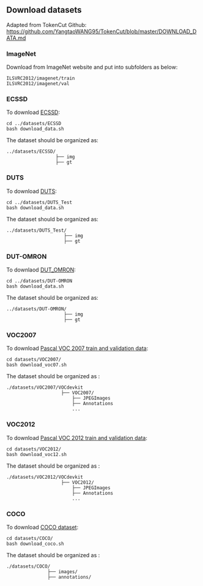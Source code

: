 ## Download datasets
Adapted from TokenCut Github: https://github.com/YangtaoWANG95/TokenCut/blob/master/DOWNLOAD_DATA.md

### ImageNet
Download from ImageNet website and put into subfolders as below:
```
ILSVRC2012/imagenet/train
ILSVRC2012/imagenet/val
```

### ECSSD
To download [ECSSD](https://www.cse.cuhk.edu.hk/leojia/projects/hsaliency/dataset.html):
```
cd ../datasets/ECSSD
bash download_data.sh
```

The dataset should be organized as:

```
../datasets/ECSSD/
                  ├── img
                  ├── gt
```

### DUTS
To download [DUTS](http://saliencydetection.net/duts/#org3aad434):
```
cd ../datasets/DUTS_Test
bash download_data.sh
```

The dataset should be organized as:
```
../datasets/DUTS_Test/
                     ├── img
                     ├── gt
```


### DUT-OMRON
To downlaod [DUT_OMRON](http://saliencydetection.net/dut-omron/#org96c3bab):
```
cd ../datasets/DUT-OMRON
bash download_data.sh
```

The dataset should be organized as:
```
../datasets/DUT-OMRON/
                     ├── img
                     ├── gt
```




### VOC2007
To download [Pascal VOC 2007 train and validation data](http://host.robots.ox.ac.uk/pascal/VOC/voc2007/): 
```
cd datasets/VOC2007/
bash download_voc07.sh
```
The dataset should be organized as : 

```
./datasets/VOC2007/VOCdevkit
                    ├── VOC2007/
                        ├── JPEGImages
                        ├── Annotations
                        ...
```
### VOC2012

To download [Pascal VOC 2012 train and validation data](http://host.robots.ox.ac.uk/pascal/VOC/voc2012/): 
```
cd datasets/VOC2012/
bash download_voc12.sh
```
The dataset should be organized as : 

```
./datasets/VOC2012/VOCdevkit
                    ├── VOC2012/
                        ├── JPEGImages
                        ├── Annotations
                        ...
```

### COCO
To download [COCO dataset](https://cocodataset.org/#home): 
```
cd datasets/COCO/
bash download_coco.sh
```
The dataset should be organized as : 
```
./datasets/COCO/
               ├── images/
               ├── annotations/
```


